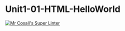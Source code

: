 # Unit1-01-HTML-HelloWorld
[![Mr Coxall's Super Linter](https://github.com/ICD2O-Digital-Tech-NikoS/Unit1-01-HTML-HelloWorld/workflows/Mr%20Coxall's%20Super%20Linter/badge.svg)](https://github.com/ICD2O-Digital-Tech-NikoS/Unit1-01-HTML-HelloWorld/actions/)
